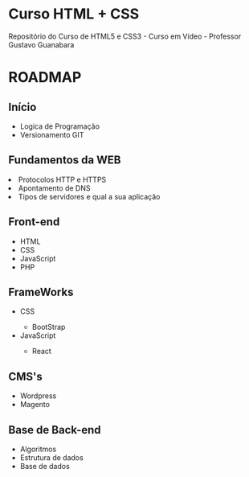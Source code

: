 # Curso HTML + CSS
Repositório do Curso de HTML5 e CSS3 - Curso em Vídeo - Professor Gustavo Guanabara

<h1>ROADMAP</h1>
<h2>Início</h2>
<ul>
<li>Logica de Programação</li>
<li>Versionamento GIT</li>
</ul>
<h2>Fundamentos da WEB</h2>
    <li>Protocolos HTTP e HTTPS</li>
    <li>Apontamento de DNS</li>
    <li>Tipos de servidores e qual a sua aplicação</li>
    </ul>
<h2>Front-end</h2>
<ul>
    <li>HTML</li>
    <li>CSS</li>
    <li>JavaScript</li>
    <li>PHP</li>
</ul>
<h2>FrameWorks</h2>
<ul>
    <li>CSS</li>
    <ul>
        <li>BootStrap</li>
    </ul>
    <li>JavaScript</li>
    <ul>
        <li>React</li>
    </ul>
</ul>
<h2>CMS's</h2>
<ul>
    <li>Wordpress</li>
    <li>Magento</li>
</ul>
<h2>Base de Back-end</h2>
<ul>
    <li>Algoritmos</li>
    <li>Estrutura de dados</li>
    <li>Base de dados</li>
</ul>

